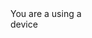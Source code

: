 <div id="text">
You are a using a <div id="platform"></div>
device
</div>

<script>
  function getOsFromUserAgent() {


    var userAgent = navigator.userAgent
    var platform;


    if (userAgent.includes('Android')) {
      platform = 'Android'
      // redirect link for Android. Add Play Store link below
     // window.location.href = 'yahoo.co.uk'
    } else if (userAgent.includes('iPhone') || userAgent.includes('iPad')) {
      platform = 'iOS'
      // Redirect link for iOS
      window.location.href = 'https://www.apple.com'
    } else {
      platform = 'non-Android or iOS'
      // Fallback redirect for other platforms
      window.location.href = 'http://play.google.com/store/apps/details?id=com.google.android.apps.maps'
    }

    document.getElementById('platform').textContent = platform
  }
  getOsFromUserAgent()
</script>
